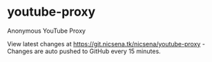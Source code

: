 # youtube-proxy

Anonymous YouTube Proxy

View latest changes at <https://git.nicsena.tk/nicsena/youtube-proxy> - Changes are auto pushed to GitHub every 15 minutes.